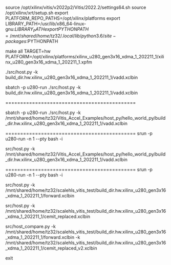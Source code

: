 source /opt/xilinx/vitis/v2022p2/Vitis/2022.2/settings64.sh
source /opt/xilinx/xrt/setup.sh
export PLATFORM_REPO_PATHS=/opt/xilinx/platforms
export LIBRARY_PATH=/usr/lib/x86_64-linux-gnu:$LIBRARY_PATH
export PYTHONPATH=/mnt/shared/home/tz32/.local/lib/python3.6/site-packages:$PYTHONPATH



make all TARGET=hw PLATFORM=/opt/xilinx/platforms/xilinx_u280_gen3x16_xdma_1_202211_1/xilinx_u280_gen3x16_xdma_1_202211_1.xpfm


./src/host.py -k build_dir.hw.xilinx_u280_gen3x16_xdma_1_202211_1/vadd.xclbin

sbatch -p u280-run ./src/host.py -k build_dir.hw.xilinx_u280_gen3x16_xdma_1_202211_1/vadd.xclbin

============================================

sbatch -p u280-run ./src/host.py -k /mnt/shared/home/tz32/Vitis_Accel_Examples/host_py/hello_world_py/build_dir.hw.xilinx_u280_gen3x16_xdma_1_202211_1/vadd.xclbin

============================================
srun -p u280-run -n 1 --pty bash -i

src/host.py -k /mnt/shared/home/tz32/Vitis_Accel_Examples/host_py/hello_world_py/build_dir.hw.xilinx_u280_gen3x16_xdma_1_202211_1/vadd.xclbin

============================================
srun -p u280-run -n 1 --pty bash -i

src/host.py -k /mnt/shared/home/tz32/scalehls_vitis_test/build_dir.hw.xilinx_u280_gen3x16_xdma_1_202211_1/forward.xclbin

src/host.py -k /mnt/shared/home/tz32/scalehls_vitis_test/build_dir.hw.xilinx_u280_gen3x16_xdma_1_202211_1/cemit_replaced.xclbin

src/host_compare.py -k /mnt/shared/home/tz32/scalehls_vitis_test/build_dir.hw.xilinx_u280_gen3x16_xdma_1_202211_1/forward.xclbin -k /mnt/shared/home/tz32/scalehls_vitis_test/build_dir.hw.xilinx_u280_gen3x16_xdma_1_202211_1/cemit_replaced_v2.xclbin

exit